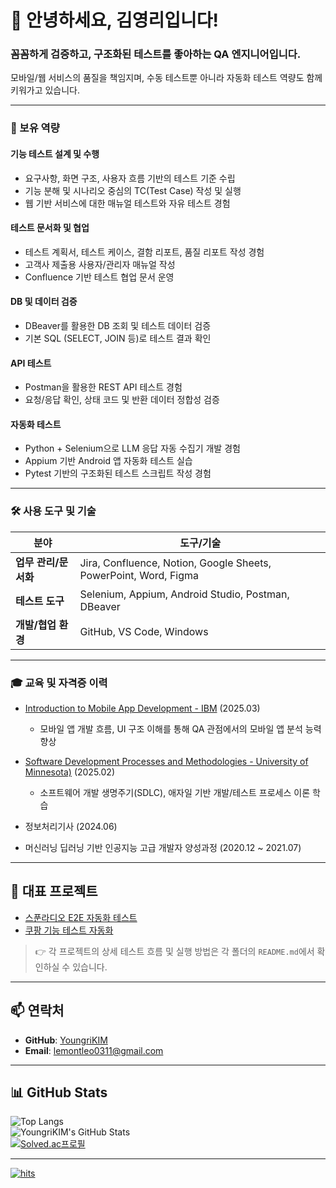 # 👋 안녕하세요, 김영리입니다!

### 꼼꼼하게 검증하고, 구조화된 테스트를 좋아하는 QA 엔지니어입니다.

모바일/웹 서비스의 품질을 책임지며, 수동 테스트뿐 아니라 자동화 테스트 역량도 함께 키워가고 있습니다.  


---

### 🧪 보유 역량
#### 기능 테스트 설계 및 수행
  * 요구사항, 화면 구조, 사용자 흐름 기반의 테스트 기준 수립
  * 기능 분해 및 시나리오 중심의 TC(Test Case) 작성 및 실행
  * 웹 기반 서비스에 대한 매뉴얼 테스트와 자유 테스트 경험
#### 테스트 문서화 및 협업
  * 테스트 계획서, 테스트 케이스, 결함 리포트, 품질 리포트 작성 경험
  * 고객사 제출용 사용자/관리자 매뉴얼 작성
  * Confluence 기반 테스트 협업 문서 운영
#### DB 및 데이터 검증
  * DBeaver를 활용한 DB 조회 및 테스트 데이터 검증
  * 기본 SQL (SELECT, JOIN 등)로 테스트 결과 확인
#### API 테스트
  * Postman을 활용한 REST API 테스트 경험
  * 요청/응답 확인, 상태 코드 및 반환 데이터 정합성 검증
#### 자동화 테스트
  * Python + Selenium으로 LLM 응답 자동 수집기 개발 경험
  * Appium 기반 Android 앱 자동화 테스트 실습
  * Pytest 기반의 구조화된 테스트 스크립트 작성 경험

---

### 🛠 사용 도구 및 기술

| 분야            | 도구/기술                                                            |
| ------------- | ---------------------------------------------------------------- |
| **업무 관리/문서화** | Jira, Confluence, Notion, Google Sheets, PowerPoint, Word, Figma |
| **테스트 도구**    | Selenium, Appium, Android Studio, Postman, DBeaver               |
| **개발/협업 환경**  | GitHub, VS Code, Windows                                         |

---

### 🎓 교육 및 자격증 이력

* [Introduction to Mobile App Development - IBM](https://coursera.org/share/cf13c4dc1d2ee6312f759dc4cef41108) (2025.03)
  * 모바일 앱 개발 흐름, UI 구조 이해를 통해 QA 관점에서의 모바일 앱 분석 능력 향상
 
* [Software Development Processes and Methodologies - University of Minnesota)](https://coursera.org/share/bac563e2053e5e237559b8c9506552ca) (2025.02)
  * 소프트웨어 개발 생명주기(SDLC), 애자일 기반 개발/테스트 프로세스 이론 학습

* 정보처리기사 (2024.06)
  
* 머신러닝 딥러닝 기반 인공지능 고급 개발자 양성과정 (2020.12 ~ 2021.07)
---

## 📁 대표 프로젝트

* [스푼라디오 E2E 자동화 테스트](https://github.com/YoungriKIM/qa-automation-showcase/tree/main/1_spoon_e2e)
* [쿠팡 기능 테스트 자동화](https://github.com/YoungriKIM/qa-automation-showcase/tree/main/2_coupang_functional)

> 👉 각 프로젝트의 상세 테스트 흐름 및 실행 방법은 각 폴더의 `README.md`에서 확인하실 수 있습니다.

---

## 📫 연락처

* **GitHub**: [YoungriKIM](https://github.com/YoungriKIM)
* **Email**: [lemontleo0311@gmail.com](mailto:lemontleo0311@gmail.com)

---

## 📊 GitHub Stats
![Top Langs](https://github-readme-stats.vercel.app/api/top-langs/?username=YoungriKIM&layout=compact&theme=dark)  
![YoungriKIM's GitHub Stats](https://github-readme-stats.vercel.app/api?username=YoungriKIM&show_icons=true&theme=dark)    
[![Solved.ac프로필](http://mazassumnida.wtf/api/v2/generate_badge?boj=lemontleo)](https://solved.ac/lemontleo)  

---

[![hits](https://myhits.vercel.app/api/hit/https%3A%2F%2Fgithub.com%2FYoungriKIM?color=green&label=hits&size=small)](https://myhits.vercel.app)

